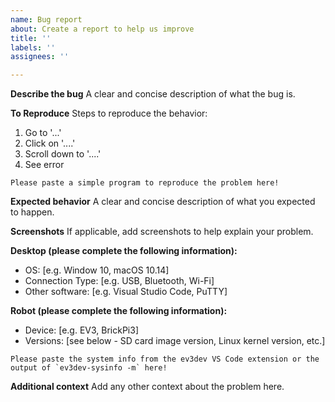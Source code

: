 ```yaml
---
name: Bug report
about: Create a report to help us improve
title: ''
labels: ''
assignees: ''

---
```


**Describe the bug**
A clear and concise description of what the bug is.

**To Reproduce**
Steps to reproduce the behavior:
1. Go to '...'
2. Click on '....'
3. Scroll down to '....'
4. See error

```
Please paste a simple program to reproduce the problem here!
```

**Expected behavior**
A clear and concise description of what you expected to happen.

**Screenshots**
If applicable, add screenshots to help explain your problem.

**Desktop (please complete the following information):**
 - OS: [e.g. Window 10, macOS 10.14]
 - Connection Type: [e.g. USB, Bluetooth, Wi-Fi]
 - Other software: [e.g. Visual Studio Code, PuTTY]

**Robot (please complete the following information):**
 - Device: [e.g. EV3, BrickPi3]
 - Versions: [see below - SD card image version, Linux kernel version, etc.]

```
Please paste the system info from the ev3dev VS Code extension or the output of `ev3dev-sysinfo -m` here!
```

**Additional context**
Add any other context about the problem here.
